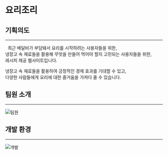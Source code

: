 # 요리조리

## 기획의도
---

&nbsp; 최근 배달비가 부담돼서 요리를 시작하려는 사용자들을 위한, <br>
냉장고 속 재료들을 활용해 무엇을 만들어 먹어야 할지 고민되는 사용자들을 위한,<br>
레시피 제공 웹사이트입니다. <br>

냉장고 속 재료들을 활용하여 긍정적인 경제 효과를 기대할 수 있고, <br>
다양한 사람들에게 요리에 대한 즐거움을 가져다 줄 수 있습니다.

## 팀원 소개
---
![팀원](팀원소개.png)

## 개발 환경
---
![개발](기술스택.png)

